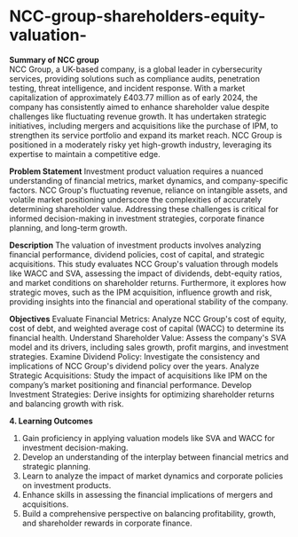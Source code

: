 # NCC-group-shareholders-equity-valuation-

**Summary of NCC group**  
NCC Group, a UK-based company, is a global leader in cybersecurity services, providing solutions such as compliance audits, penetration testing, threat intelligence, and incident response. With a market capitalization of approximately £403.77 million as of early 2024, the company has consistently aimed to enhance shareholder value despite challenges like fluctuating revenue growth. It has undertaken strategic initiatives, including mergers and acquisitions like the purchase of IPM, to strengthen its service portfolio and expand its market reach. NCC Group is positioned in a moderately risky yet high-growth industry, leveraging its expertise to maintain a competitive edge.

**Problem Statement**
Investment product valuation requires a nuanced understanding of financial metrics, market dynamics, and company-specific factors. NCC Group's fluctuating revenue, reliance on intangible assets, and volatile market positioning underscore the complexities of accurately determining shareholder value. Addressing these challenges is critical for informed decision-making in investment strategies, corporate finance planning, and long-term growth.

**Description**
The valuation of investment products involves analyzing financial performance, dividend policies, cost of capital, and strategic acquisitions. This study evaluates NCC Group's valuation through models like WACC and SVA, assessing the impact of dividends, debt-equity ratios, and market conditions on shareholder returns. Furthermore, it explores how strategic moves, such as the IPM acquisition, influence growth and risk, providing insights into the financial and operational stability of the company.

**Objectives**
Evaluate Financial Metrics: Analyze NCC Group's cost of equity, cost of debt, and weighted average cost of capital (WACC) to determine its financial health.
Understand Shareholder Value: Assess the company's SVA model and its drivers, including sales growth, profit margins, and investment strategies.
Examine Dividend Policy: Investigate the consistency and implications of NCC Group's dividend policy over the years.
Analyze Strategic Acquisitions: Study the impact of acquisitions like IPM on the company’s market positioning and financial performance.
Develop Investment Strategies: Derive insights for optimizing shareholder returns and balancing growth with risk.

**4. Learning Outcomes**
1) Gain proficiency in applying valuation models like SVA and WACC for investment decision-making.
2) Develop an understanding of the interplay between financial metrics and strategic planning.
3) Learn to analyze the impact of market dynamics and corporate policies on investment products.
4) Enhance skills in assessing the financial implications of mergers and acquisitions.
5) Build a comprehensive perspective on balancing profitability, growth, and shareholder rewards in corporate finance.
